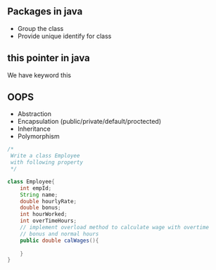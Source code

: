 ## Packages in java
- Group the class 
- Provide unique identify for class

## this pointer in java
We have keyword this 

## OOPS
- Abstraction 
- Encapsulation (public/private/default/proctected) 
- Inheritance
- Polymorphism 

```java
/*
 Write a class Employee
 with following property
 */

class Employee{
    int empId;
    String name;
    double hourlyRate;
    double bonus;
    int hourWorked;
    int overTimeHours;
    // implement overload method to calculate wage with overtime
    // bonus and normal hours
    public double calWages(){
        
    }
}

```


